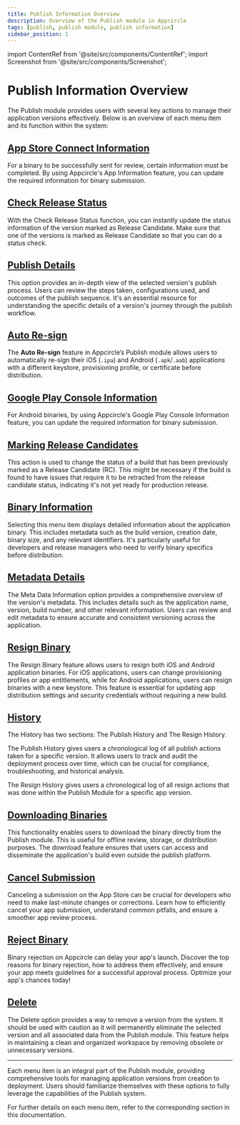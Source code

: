 ```yaml
---
title: Publish Information Overview
description: Overview of the Publish module in Appcircle
tags: [publish, publish module, publish information]
sidebar_position: 1
---
```


import ContentRef from '@site/src/components/ContentRef';
import Screenshot from '@site/src/components/Screenshot';

# Publish Information Overview

The Publish module provides users with several key actions to manage their application versions effectively. Below is an overview of each menu item and its function within the system:

<Screenshot url='https://cdn.appcircle.io/docs/assets/7140-18.png' />

## [App Store Connect Information](/publish-module/publish-information/app-information)

For a binary to be successfully sent for review, certain information must be completed. By using Appcircle's App Information feature, you can update the required information for binary submission.

## [Check Release Status](/publish-module/publish-information/check-release-status)

With the Check Release Status function, you can instantly update the status information of the version marked as Release Candidate. Make sure that one of the versions is marked as Release Candidate so that you can do a status check.

## [Publish Details](/publish-module/publish-information/publish-details)

This option provides an in-depth view of the selected version's publish process. Users can review the steps taken, configurations used, and outcomes of the publish sequence. It's an essential resource for understanding the specific details of a version's journey through the publish workflow.

## [Auto Re-sign](/publish-module/publish-information/auto-resign-configuration)

The **Auto Re-sign** feature in Appcircle’s Publish module allows users to automatically re-sign their iOS (`.ipa`) and Android (`.apk`/`.aab`) applications with a different keystore, provisioning profile, or certificate before distribution.

## [Google Play Console Information](/publish-module/publish-information/google-play-information)

For Android binaries, by using Appcircle's Google Play Console Information feature, you can update the required information for binary submission.

## [Marking Release Candidates](/publish-module/publish-information/marking-release-candidates)

This action is used to change the status of a build that has been previously marked as a Release Candidate (RC). This might be necessary if the build is found to have issues that require it to be retracted from the release candidate status, indicating it's not yet ready for production release.

## [Binary Information](/publish-module/publish-information/binary-information)

Selecting this menu item displays detailed information about the application binary. This includes metadata such as the build version, creation date, binary size, and any relevant identifiers. It's particularly useful for developers and release managers who need to verify binary specifics before distribution.

## [Metadata Details](/publish-module/publish-information/meta-data-information)

The Meta Data Information option provides a comprehensive overview of the version's metadata. This includes details such as the application name, version, build number, and other relevant information. Users can review and edit metadata to ensure accurate and consistent versioning across the application.

## [Resign Binary](/publish-module/publish-information/resign-binary)

The Resign Binary feature allows users to resign both iOS and Android application binaries. For iOS applications, users can change provisioning profiles or app entitlements, while for Android applications, users can resign binaries with a new keystore. This feature is essential for updating app distribution settings and security credentials without requiring a new build.

## [History](/publish-module/publish-information/history)

The History has two sections: The Publish History and The Resign History.

The Publish History gives users a chronological log of all publish actions taken for a specific version. It allows users to track and audit the deployment process over time, which can be crucial for compliance, troubleshooting, and historical analysis.

The Resign History gives users a chronological log of all resign actions that was done within the Publish Module for a specific app version.

## [Downloading Binaries](/publish-module/publish-information/download)

This functionality enables users to download the binary directly from the Publish module. This is useful for offline review, storage, or distribution purposes. The download feature ensures that users can access and disseminate the application's build even outside the publish platform.

## [Cancel Submission](/publish-module/publish-information/cancel-submission)

Canceling a submission on the App Store can be crucial for developers who need to make last-minute changes or corrections. Learn how to efficiently cancel your app submission, understand common pitfalls, and ensure a smoother app review process.

## [Reject Binary](/publish-module/publish-information/reject-binary)

Binary rejection on Appcircle can delay your app's launch. Discover the top reasons for binary rejection, how to address them effectively, and ensure your app meets guidelines for a successful approval process. Optimize your app's chances today!

## [Delete](/publish-module/publish-information/delete)

The Delete option provides a way to remove a version from the system. It should be used with caution as it will permanently eliminate the selected version and all associated data from the Publish module. This feature helps in maintaining a clean and organized workspace by removing obsolete or unnecessary versions.

---

Each menu item is an integral part of the Publish module, providing comprehensive tools for managing application versions from creation to deployment. Users should familiarize themselves with these options to fully leverage the capabilities of the Publish system.

For further details on each menu item, refer to the corresponding section in this documentation.